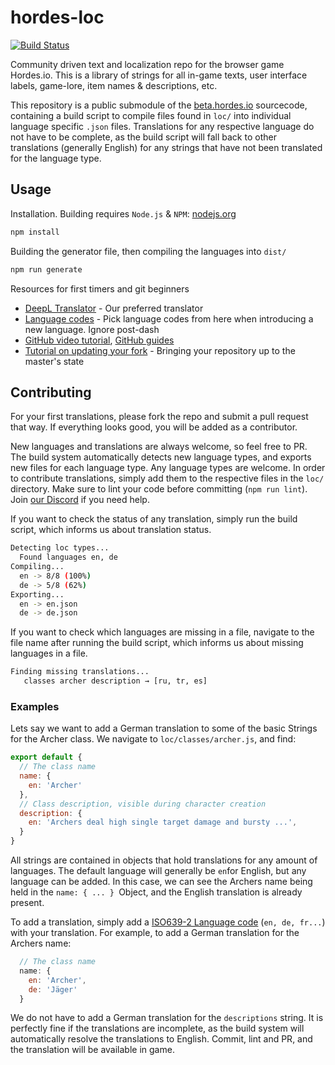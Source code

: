 # hordes-loc
[![Build Status](https://travis-ci.org/dekdevy/hordes-loc.svg?branch=master)](https://travis-ci.org/dekdevy/hordes-loc)

Community driven text and localization repo for the browser game Hordes.io. This is a library of strings for all in-game texts, user interface labels, game-lore, item names & descriptions, etc.  

This repository is a public submodule of the [beta.hordes.io](https://beta.hordes.io) sourcecode, containing a build script to compile files found in `loc/` into individual language specific `.json` files. Translations for any respective language do not have to be complete, as the build script will fall  back to other translations (generally English) for any strings that have not been translated for the language type.

## Usage
Installation. Building requires `Node.js` & `NPM`: [nodejs.org](https://nodejs.org/)
```bash
npm install
```
Building the generator file, then compiling the languages into `dist/`
```bash
npm run generate
```
Resources for first timers and git beginners
* [DeepL Translator](https://www.deepl.com/en/translator) - Our preferred translator
* [Language codes](http://www.lingoes.net/en/translator/langcode.htm) - Pick language codes from here when introducing a new language. Ignore post-dash
* [GitHub video tutorial](https://www.youtube.com/watch?v=0fKg7e37bQE), [GitHub guides](https://guides.github.com/)
* [Tutorial on updating your fork](https://github.com/KirstieJane/STEMMRoleModels/wiki/Syncing-your-fork-to-the-original-repository-via-the-browser) - Bringing your repository up to the master's state

## Contributing

For your first translations, please fork the repo and submit a pull request that way. If everything looks good, you will be added as a contributor.

New languages and translations are always welcome, so feel free to PR. The build system automatically detects new language types, and exports new files for each language type. Any language types are welcome.
In order to contribute translations, simply add them to the respective files in the `loc/` directory.
Make sure to lint your code before committing (`npm run lint`). Join [our Discord](https://discord.gg/E45UzeY) if you need help.

If you want to check the status of any translation, simply run the build script, which informs us about translation status.
```bash
Detecting loc types...
  Found languages en, de
Compiling...
  en -> 8/8 (100%)
  de -> 5/8 (62%)
Exporting...
  en -> en.json
  de -> de.json
```
If you want to check which languages are missing in a file, navigate to the file name after running the build script, which informs us about missing languages in a file.
```bash
Finding missing translations...
   classes archer description → [ru, tr, es]
```
### Examples
Lets say we want to add a German translation to some of the basic Strings for the Archer class. We navigate to `loc/classes/archer.js`, and find: 

```js
export default {
  // The class name
  name: {
    en: 'Archer'
  },
  // Class description, visible during character creation
  description: {
    en: 'Archers deal high single target damage and bursty ...',
  }
}
```
All strings are contained in objects that hold translations for any amount of languages. The default language will generally be `en`for English, but any language can be added. In this case, we can see the Archers name being held in the `name: { ... } `Object, and the English translation is already present.

To add a translation, simply add a [ISO639-2 Language code](http://www.lingoes.net/en/translator/langcode.htm) (``en, de, fr...``) with your translation. For example, to add a German translation for the Archers name:
```js
  // The class name
  name: {
    en: 'Archer',
    de: 'Jäger'
  }
  ```
We do not have to add a German translation for the `descriptions` string. It is perfectly fine if the translations are incomplete, as the build system will automatically resolve the translations to English.
Commit, lint and PR, and the translation will be available in game. 
